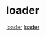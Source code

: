 # loader

[loader](https://github.com/tinyclub/open-c-book)
[loader](https://github.com/webpack-contrib/sass-loader)
